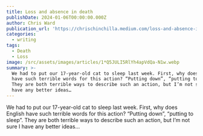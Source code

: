 ```yaml
---
title: Loss and absence in death
publishDate: 2024-01-06T00:00:00.000Z
author: Chris Ward
publication_url: 'https://chrischinchilla.medium.com/loss-and-absence-in-death-6c41d86be448'
categories:
  - writing
tags:
  - Death
  - Loss
image: /src/assets/images/articles/1*Q5JULI5RlYh4apVdQa-N1w.webp
summary: >-
  We had to put our 17-year-old cat to sleep last week. First, why does English
  have such terrible words for this action? “Putting down”, “putting to sleep”.
  They are both terrible ways to describe such an action, but I’m not sure I
  have any better ideas…
---
```


We had to put our 17-year-old cat to sleep last week. First, why does English have such terrible words for this action? “Putting down”, “putting to sleep”. They are both terrible ways to describe such an action, but I’m not sure I have any better ideas…

